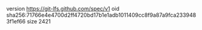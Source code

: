 version https://git-lfs.github.com/spec/v1
oid sha256:71766e4e4700d2ff4720bd17b1e1adb1011409cc8f9a87a9fca2339483f1ef66
size 2421
